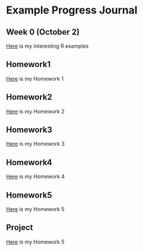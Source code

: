 # Example Progress Journal

## Week 0 (October 2)

[Here](Files/interesting_examples.html) is my interesting R examples

## Homework1

[Here](Files/Homework1.html) is  my Homework 1

## Homework2

[Here](Files/Homework_2_rev01.html) is  my Homework 2

## Homework3

[Here](Files/Homework3.html) is  my Homework 3

## Homework4

[Here](Files/Homework_4.html) is  my Homework 4

## Homework5

[Here](Files/Homework_5.html) is  my Homework 5

## Project

[Here](Files/IE582_PROJECT.html) is  my Homework 5
